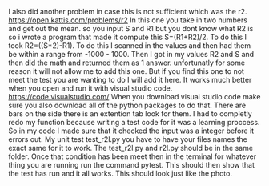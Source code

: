 

I also did another problem in case this is not sufficient which was the r2.
 https://open.kattis.com/problems/r2 In this one you take in two numbers and get out the mean. 
 so you input S and R1 but you dont know what R2 is so i wrote a program that made it compute this S=(R1+R2)/2.
 To do this I took R2=((S*2)-R1). 
 To do this I scanned in the values and then had them be within a range from -1000 - 1000. 
 Then I got in my values R2 and S and then did the math and returned them as 1 answer. 
 unfortunatly for some reason it will not allow me to add this one.
 But if you find this one to not meet the test you are wanting to do I will add it here. 
 It works much better when you open and run it with visual studio code. 
 https://code.visualstudio.com/
 When you download visual studio code make sure you also download all of the python packages to do that. There are bars on the side there is an extention tab look for them.
I had to completly redo my function because writing a test code for it was a learning proccess. So in my code I made sure that it checked the input was a integer 
before it errors out. 
My unit test test_r2l.py you have to have your files names the exact same for it to work. The test_r2l.py and r2l.py should be in the same folder.
Once that condition has been meet then in the terminal for whatever thing you are running run the command pytest. 
This should then show that the test has run and it all works.
This should look just like the photo.
